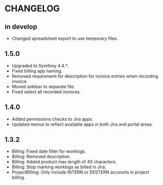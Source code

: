 # CHANGELOG

## in develop

* Changed spreadsheet export to use temporary files.

## 1.5.0

* Upgraded to Symfony 4.4.*.
* Fixed billing app naming.
* Removed requirement for description for invoice entries when recording invoice.
* Moved sidebar to separate file.
* Fixed select all recorded invoices.

## 1.4.0

* Added permissions checks to Jira apps.
* Updated menus to reflect available apps in both Jira and portal areas.

## 1.3.2

* Billing: Fixed date filter for worklogs.
* Billing: Removed description.
* Billing: Added product max length of 40 characters.
* Billing: Stop marking worklogs as billed in Jira.
* ProjectBilling: Only include INTERN or EKSTERN accounts in project billing.
